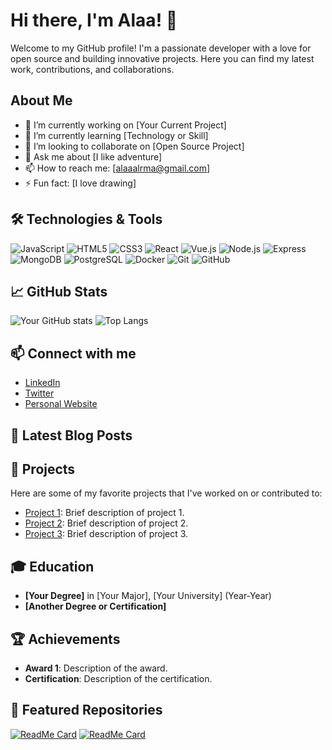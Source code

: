 # Hi there, I'm Alaa! 👋

Welcome to my GitHub profile! I'm a passionate developer with a love for open source and building innovative projects. Here you can find my latest work, contributions, and collaborations.

## About Me
- 🔭 I’m currently working on [Your Current Project]
- 🌱 I’m currently learning [Technology or Skill]
- 👯 I’m looking to collaborate on [Open Source Project]
- 💬 Ask me about [I like adventure]
- 📫 How to reach me: [alaaalrma@gmail.com]
- ⚡ Fun fact: [I love drawing]

## 🛠️ Technologies & Tools
![JavaScript](https://img.shields.io/badge/-JavaScript-F7DF1E?style=flat&logo=javascript&logoColor=black)
![HTML5](https://img.shields.io/badge/-HTML5-E34F26?style=flat&logo=html5&logoColor=white)
![CSS3](https://img.shields.io/badge/-CSS3-1572B6?style=flat&logo=css3&logoColor=white)
![React](https://img.shields.io/badge/-React-61DAFB?style=flat&logo=react&logoColor=black)
![Vue.js](https://img.shields.io/badge/-Vue.js-4FC08D?style=flat&logo=vue.js&logoColor=white)
![Node.js](https://img.shields.io/badge/-Node.js-339933?style=flat&logo=node.js&logoColor=white)
![Express](https://img.shields.io/badge/-Express-000000?style=flat&logo=express&logoColor=white)
![MongoDB](https://img.shields.io/badge/-MongoDB-47A248?style=flat&logo=mongodb&logoColor=white)
![PostgreSQL](https://img.shields.io/badge/-PostgreSQL-336791?style=flat&logo=postgresql&logoColor=white)
![Docker](https://img.shields.io/badge/-Docker-2496ED?style=flat&logo=docker&logoColor=white)
![Git](https://img.shields.io/badge/-Git-F05032?style=flat&logo=git&logoColor=white)
![GitHub](https://img.shields.io/badge/-GitHub-181717?style=flat&logo=github&logoColor=white)

## 📈 GitHub Stats
![Your GitHub stats](https://github-readme-stats.vercel.app/api?username=Mr-alaa&show_icons=true&theme=radical)
![Top Langs](https://github-readme-stats.vercel.app/api/top-langs/?username=Mr-alaa&layout=compact&theme=radical)

## 📫 Connect with me
- [LinkedIn](https://www.linkedin.com/in/your-profile)
- [Twitter](https://twitter.com/your-profile)
- [Personal Website](https://yourwebsite.com)

## 📝 Latest Blog Posts
<!-- BLOG-POST-LIST:START -->
<!-- BLOG-POST-LIST:END -->

## 🔧 Projects
Here are some of my favorite projects that I've worked on or contributed to:

- [Project 1](https://github.com/Mr-alaa/project-1): Brief description of project 1.
- [Project 2](https://github.com/Mr-alaa/project-2): Brief description of project 2.
- [Project 3](https://github.com/Mr-alaa/project-3): Brief description of project 3.

## 🎓 Education
- **[Your Degree]** in [Your Major], [Your University] (Year-Year)
- **[Another Degree or Certification]**

## 🏆 Achievements
- **Award 1**: Description of the award.
- **Certification**: Description of the certification.

## 🌟 Featured Repositories
[![ReadMe Card](https://github-readme-stats.vercel.app/api/pin/?username=Mr-alaa&repo=repo-name&theme=radical)](https://github.com/Mr-alaa/repo-name)
[![ReadMe Card](https://github-readme-stats.vercel.app/api/pin/?username=Mr-alaa&repo=repo-name&theme=radical)](https://github.com/Mr-alaa/repo-name)

